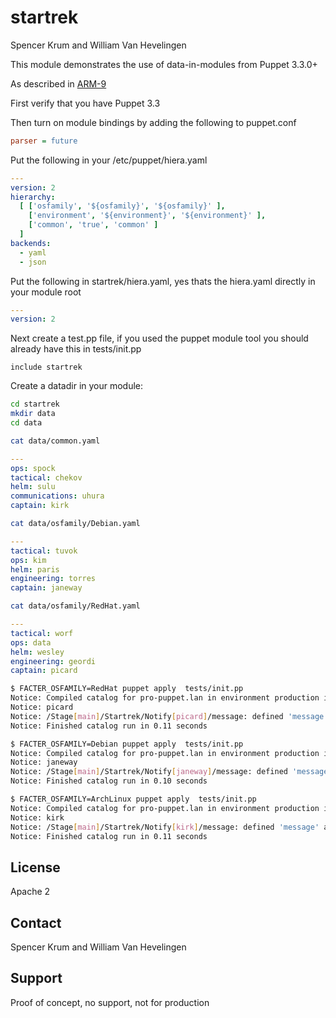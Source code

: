 startrek
========

Spencer Krum and William Van Hevelingen

This module demonstrates the use of data-in-modules from Puppet 3.3.0+

As described in [ARM-9](http://links.puppetlabs.com/arm9-data_in_modules)

First verify that you have Puppet 3.3

Then turn on module bindings by adding the following to puppet.conf

```ini
parser = future
```

Put the following in your /etc/puppet/hiera.yaml

```yaml
---
version: 2
hierarchy:
  [ ['osfamily', '${osfamily}', '${osfamily}' ],
    ['environment', '${environment}', '${environment}' ],
    ['common', 'true', 'common' ]
  ]
backends:
  - yaml
  - json
```

Put the following in startrek/hiera.yaml, yes thats the hiera.yaml directly in your module root

```yaml
---
version: 2
```


Next create a test.pp file, if you used the puppet module tool you should already have this in tests/init.pp 

```puppet
include startrek
```

Create a datadir in your module:

```bash
cd startrek
mkdir data
cd data
```

```bash
cat data/common.yaml
```

```yaml
---
ops: spock
tactical: chekov
helm: sulu
communications: uhura
captain: kirk
```

```bash
cat data/osfamily/Debian.yaml
```

```yaml
---
tactical: tuvok
ops: kim
helm: paris
engineering: torres
captain: janeway
```

```bash
cat data/osfamily/RedHat.yaml
```

```yaml
---
tactical: worf
ops: data
helm: wesley
engineering: geordi
captain: picard
```


```bash
$ FACTER_OSFAMILY=RedHat puppet apply  tests/init.pp
Notice: Compiled catalog for pro-puppet.lan in environment production in 0.23 seconds
Notice: picard
Notice: /Stage[main]/Startrek/Notify[picard]/message: defined 'message' as 'picard'
Notice: Finished catalog run in 0.11 seconds

$ FACTER_OSFAMILY=Debian puppet apply  tests/init.pp
Notice: Compiled catalog for pro-puppet.lan in environment production in 0.23 seconds
Notice: janeway
Notice: /Stage[main]/Startrek/Notify[janeway]/message: defined 'message' as 'janeway'
Notice: Finished catalog run in 0.10 seconds

$ FACTER_OSFAMILY=ArchLinux puppet apply  tests/init.pp
Notice: Compiled catalog for pro-puppet.lan in environment production in 0.22 seconds
Notice: kirk
Notice: /Stage[main]/Startrek/Notify[kirk]/message: defined 'message' as 'kirk'
Notice: Finished catalog run in 0.11 seconds
```

License
-------

Apache 2

Contact
-------

Spencer Krum and William Van Hevelingen

Support
-------

Proof of concept, no support, not for production
